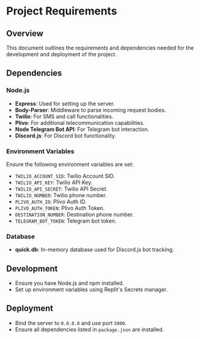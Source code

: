 
# Project Requirements

## Overview
This document outlines the requirements and dependencies needed for the development and deployment of the project.

## Dependencies

### Node.js
- **Express**: Used for setting up the server.
- **Body-Parser**: Middleware to parse incoming request bodies.
- **Twilio**: For SMS and call functionalities.
- **Plivo**: For additional telecommunication capabilities.
- **Node Telegram Bot API**: For Telegram bot interaction.
- **Discord.js**: For Discord bot functionality.

### Environment Variables
Ensure the following environment variables are set:

- `TWILIO_ACCOUNT_SID`: Twilio Account SID.
- `TWILIO_API_KEY`: Twilio API Key.
- `TWILIO_API_SECRET`: Twilio API Secret.
- `TWILIO_NUMBER`: Twilio phone number.
- `PLIVO_AUTH_ID`: Plivo Auth ID.
- `PLIVO_AUTH_TOKEN`: Plivo Auth Token.
- `DESTINATION_NUMBER`: Destination phone number.
- `TELEGRAM_BOT_TOKEN`: Telegram bot token.

### Database
- **quick.db**: In-memory database used for Discord.js bot tracking.

## Development
- Ensure you have Node.js and npm installed.
- Set up environment variables using Replit's Secrets manager.

## Deployment
- Bind the server to `0.0.0.0` and use port `5000`.
- Ensure all dependencies listed in `package.json` are installed.
